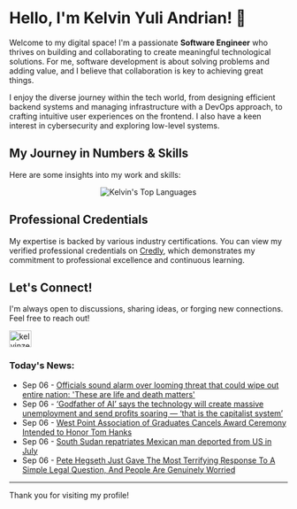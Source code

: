 # Hello, I'm Kelvin Yuli Andrian! 👋

Welcome to my digital space! I'm a passionate **Software Engineer** who thrives on building and collaborating to create meaningful technological solutions. For me, software development is about solving problems and adding value, and I believe that collaboration is key to achieving great things.

I enjoy the diverse journey within the tech world, from designing efficient backend systems and managing infrastructure with a DevOps approach, to crafting intuitive user experiences on the frontend. I also have a keen interest in cybersecurity and exploring low-level systems.

## My Journey in Numbers & Skills

Here are some insights into my work and skills:

<p align="center">
  <img src="https://github-readme-stats.vercel.app/api/top-langs/?username=kelvinzer0&layout=compact&theme=radical" alt="Kelvin's Top Languages" />
</p>

## Professional Credentials

My expertise is backed by various industry certifications. You can view my verified professional credentials on [Credly](https://www.credly.com/users/kelvin-yuli-andrian/badges), which demonstrates my commitment to professional excellence and continuous learning.

## Let's Connect!

I'm always open to discussions, sharing ideas, or forging new connections. Feel free to reach out!

<p align="left">
    <a href="https://linkedin.com/in/kelvinzero" target="blank"><img align="center" src="https://cdn.jsdelivr.net/npm/simple-icons@3.0.1/icons/linkedin.svg" alt="kelvinzero" height="30" width="40" /></a>
</p>

### Today's News:

<!-- feed start -->
- Sep 06 - [Officials sound alarm over looming threat that could wipe out entire nation: 'These are life and death matters'](https://www.yahoo.com/news/articles/officials-sound-alarm-over-looming-230000863.html)
- Sep 06 - [‘Godfather of AI’ says the technology will create massive unemployment and send profits soaring — ‘that is the capitalist system’](https://www.yahoo.com/news/articles/godfather-ai-says-technology-create-192740371.html)
- Sep 06 - [West Point Association of Graduates Cancels Award Ceremony Intended to Honor Tom Hanks](https://www.yahoo.com/news/articles/west-point-association-graduates-cancels-182225827.html)
- Sep 06 - [South Sudan repatriates Mexican man deported from US in July](https://www.yahoo.com/news/articles/south-sudan-repatriates-mexican-man-172059983.html)
- Sep 06 - [Pete Hegseth Just Gave The Most Terrifying Response To A Simple Legal Question, And People Are Genuinely Worried](https://www.yahoo.com/news/articles/pete-hegseths-answer-basic-legal-152402085.html)
<!-- feed end -->

---

Thank you for visiting my profile!
